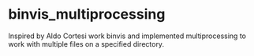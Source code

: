 # binvis_multiprocessing
Inspired by Aldo Cortesi work binvis and implemented multiprocessing to work with multiple files on a specified directory.
